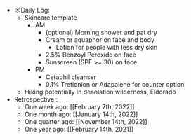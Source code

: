 - ☀️Daily Log:
    - Skincare template
        - AM
            - (optional) Morning shower and pat dry
            - Cream or aquaphor on face and body
                - Lotion for people with less dry skin
            - 2.5% Benzoyl Peroxide on face
            - Sunscreen (SPF >= 30) on face
        - PM
            -  Cetaphil cleanser
            - 0.1% Tretionion or Adapalene for counter option
    - Hiking potentially in desolation wilderness, Eldorado
- Retrospective::
    - One week ago: [[February 7th, 2022]]
    - One month ago: [[January 14th, 2022]]
    - One quarter ago: [[November 14th, 2022]]
    - One year ago: [[February 14th, 2021]]
